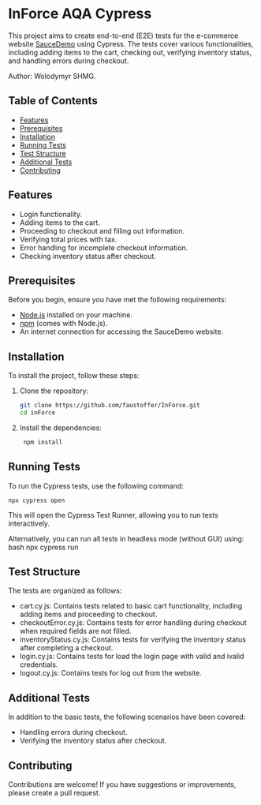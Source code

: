 # InForce AQA Cypress

This project aims to create end-to-end (E2E) tests for the e-commerce website [SauceDemo](https://www.saucedemo.com) using Cypress. The tests cover various functionalities, including adding items to the cart, checking out, verifying inventory status, and handling errors during checkout. 

Author: Wolodymyr SHMG.

## Table of Contents

- [Features](#features)
- [Prerequisites](#prerequisites)
- [Installation](#installation)
- [Running Tests](#running-tests)
- [Test Structure](#test-structure)
- [Additional Tests](#additional-tests)
- [Contributing](#contributing)

## Features

- Login functionality.
- Adding items to the cart.
- Proceeding to checkout and filling out information.
- Verifying total prices with tax.
- Error handling for incomplete checkout information.
- Checking inventory status after checkout.

## Prerequisites

Before you begin, ensure you have met the following requirements:

- [Node.js](https://nodejs.org/) installed on your machine.
- [npm](https://www.npmjs.com/) (comes with Node.js).
- An internet connection for accessing the SauceDemo website.

## Installation

To install the project, follow these steps:

1. Clone the repository:
   ```bash
   git clone https://github.com/faustoffer/InForce.git
   cd inForce

2. Install the dependencies:
   ```bash
    npm install

## Running Tests

To run the Cypress tests, use the following command:

    npx cypress open

This will open the Cypress Test Runner, allowing you to run tests interactively.

Alternatively, you can run all tests in headless mode (without GUI) using:
    bash
    npx cypress run

## Test Structure

The tests are organized as follows:

- cart.cy.js: Contains tests related to basic cart functionality, including adding items and proceeding to checkout.
- checkoutError.cy.js: Contains tests for error handling during checkout when required fields are not filled.
- inventoryStatus.cy.js: Contains tests for verifying the inventory status after completing a checkout.
- login.cy.js: Contains tests for load the login page with valid and ivalid credentials.
- logout.cy.js: Contains tests for log out from the website.

## Additional Tests

In addition to the basic tests, the following scenarios have been covered:

- Handling errors during checkout.
- Verifying the inventory status after checkout.

## Contributing

Contributions are welcome! If you have suggestions or improvements, please create a pull request.
